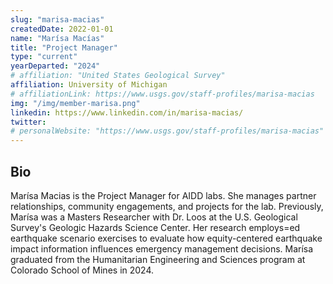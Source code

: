 ```yaml
---
slug: "marisa-macias"
createdDate: 2022-01-01
name: "Marísa Macías"
title: "Project Manager"
type: "current"
yearDeparted: "2024"
# affiliation: "United States Geological Survey"
affiliation: University of Michigan
# affiliationLink: https://www.usgs.gov/staff-profiles/marisa-macias
img: "/img/member-marisa.png"
linkedin: https://www.linkedin.com/in/marisa-macias/
twitter: 
# personalWebsite: "https://www.usgs.gov/staff-profiles/marisa-macias"
---
```

## Bio

Marísa Macias is the Project Manager for AIDD labs. She manages partner relationships, community engagements, and projects for the lab. 
Previously, Marísa was a Masters Researcher with Dr. Loos at the U.S. Geological Survey's Geologic Hazards Science Center.
Her research employs=ed earthquake scenario exercises to evaluate how equity-centered earthquake impact information influences emergency management decisions. 
Marísa graduated from the Humanitarian Engineering and Sciences program at Colorado School of Mines in 2024.

